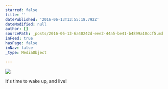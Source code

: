 ```yaml
---
starred: false
title: ''
datePublished: '2016-06-13T13:55:18.792Z'
dateModified: null
author: []
sourcePath: _posts/2016-06-13-6a40242d-eee2-44a5-be41-b4899a10ccf5.md
inFeed: true
hasPage: false
inNav: false
_type: MediaObject

---
```

![](https://the-grid-user-content.s3-us-west-2.amazonaws.com/dcf942e2-83eb-416a-bfb5-8ebd75ea914e.jpg)

It's time to wake up, and live!
